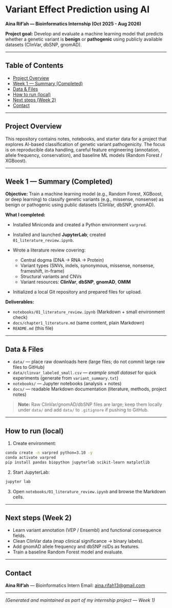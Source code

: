 # Variant Effect Prediction using AI

**Aina Rif’ah — Bioinformatics Internship (Oct 2025 - Aug 2026)**

**Project goal:**
Develop and evaluate a machine learning model that predicts whether a genetic variant is **benign** or **pathogenic** using publicly available datasets (ClinVar, dbSNP, gnomAD).

---

## Table of Contents

* [Project Overview](#project-overview)
* [Week 1 — Summary (Completed)](#week-1---summary-completed)
* [Data & Files](#data--files)
* [How to run (local)](#how-to-run-local)
* [Next steps (Week 2)](#next-steps-week-2)
* [Contact](#contact)

---

## Project Overview

This repository contains notes, notebooks, and starter data for a project that explores AI-based classification of genetic variant pathogenicity. The focus is on reproducible data handling, careful feature engineering (annotation, allele frequency, conservation), and baseline ML models (Random Forest / XGBoost).

---

## Week 1 — Summary (Completed)

**Objective:** Train a machine learning model (e.g., Random Forest, XGBoost, or deep learning) to classify genetic variants (e.g., missense, nonsense) as benign or pathogenic using public datasets (ClinVar, dbSNP, gnomAD).

**What I completed:**

* Installed Miniconda and created a Python environment `varpred`.
* Installed and launched **JupyterLab**; created `01_literature_review.ipynb`.
* Wrote a literature review covering:

  * Central dogma (DNA → RNA → Protein)
  * Variant types (SNVs, indels, synonymous, missense, nonsense, frameshift, in-frame)
  * Structural variants and CNVs
  * Variant resources: **ClinVar**, **dbSNP**, **gnomAD**, **OMIM**
* Initialized a local Git repository and prepared files for upload.

**Deliverables:**

* `notebooks/01_literature_review.ipynb` (Markdown + small environment check)
* `docs/chapter1_literature.md` (same content, plain Markdown)
* `README.md` (this file)

---

## Data & Files

* `data/` — place raw downloads here (large files; do not commit large raw files to GitHub)
* `data/clinvar_labeled_small.csv` — *example small dataset* for quick experiments (generate from `variant_summary.txt`)
* `notebooks/` — Jupyter notebooks (analysis + notes)
* `docs/` — readable Markdown documentation (literature, methods, project notes)

> **Note:** Raw ClinVar/gnomAD/dbSNP files are large; keep them locally under `data/` and add `data/` to `.gitignore` if pushing to GitHub.

---

## How to run (local)

1. Create environment:

```bash
conda create -n varpred python=3.10 -y
conda activate varpred
pip install pandas biopython jupyterlab scikit-learn matplotlib
```

2. Start JupyterLab:

```bash
jupyter lab
```

3. Open `notebooks/01_literature_review.ipynb` and browse the Markdown cells.

---

## Next steps (Week 2)

* Learn variant annotation (VEP / Ensembl) and functional consequence fields.
* Clean ClinVar data (map clinical significance → binary labels).
* Add gnomAD allele frequency and dbSNP rsIDs as features.
* Train a baseline Random Forest model and evaluate.

---

## Contact

**Aina Rif’ah** — Bioinformatics Intern
Email: aina.rifah13@gmail.com

---

*(Generated and maintained as part of my internship project — Week 1)*

